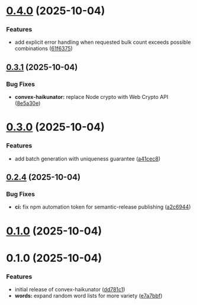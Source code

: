 # [0.4.0](https://github.com/mustafamohsen/convex-haikunator/compare/v0.3.1...v0.4.0) (2025-10-04)


### Features

* add explicit error handling when requested bulk count exceeds possible combinations ([61f6375](https://github.com/mustafamohsen/convex-haikunator/commit/61f63757262be7b4287ae7638d06142cd2359f44))

## [0.3.1](https://github.com/mustafamohsen/convex-haikunator/compare/v0.3.0...v0.3.1) (2025-10-04)


### Bug Fixes

* **convex-haikunator:** replace Node crypto with Web Crypto API ([8e5a30e](https://github.com/mustafamohsen/convex-haikunator/commit/8e5a30e118896a8122c6812b1d86f50888901ba7))

# [0.3.0](https://github.com/mustafamohsen/convex-haikunator/compare/v0.2.4...v0.3.0) (2025-10-04)


### Features

* add batch generation with uniqueness guarantee ([a41cec8](https://github.com/mustafamohsen/convex-haikunator/commit/a41cec8aa13c3066ae7e978564334179f363bd61))

## [0.2.4](https://github.com/mustafamohsen/convex-haikunator/compare/v0.2.3...v0.2.4) (2025-10-04)


### Bug Fixes

* **ci:** fix npm automation token for semantic-release publishing ([a2c6944](https://github.com/mustafamohsen/convex-haikunator/commit/a2c6944b85f657f740ff231f5f2e7fd71af057d8))

# [0.1.0](https://github.com/mustafamohsen/convex-haikunator/compare/v0.2.3...v0.1.0) (2025-10-04)



# 0.1.0 (2025-10-04)


### Features

* initial release of convex-haikunator ([dd781c1](https://github.com/mustafamohsen/convex-haikunator/commit/dd781c11e059ed12c92963f02779be743fbfee42))
* **words:** expand random word lists for more variety ([e7a7bbf](https://github.com/mustafamohsen/convex-haikunator/commit/e7a7bbf993d70e254000696f6ac625cd94191b98))
